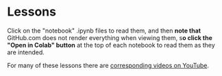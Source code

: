 # Lessons

Click on the "notebook" .ipynb files to read them, and then **note that**  GitHub.com does not render everything when viewing them, s**o click the "Open in Colab" button** at the top of each notebook to read them as they are intended.

For many of these lessons there are [corresponding videos on YouTube](https://www.youtube.com/playlist?list=PLobhwAFRfHjDLcvyy2nB75CzeDa7gLQ09).